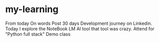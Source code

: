 # my-learning
From today On words Post 30 days Development journey on Linkedin.
Today I explore the NoteBook LM AI tool that tool was crazy.
Attend for "Python full stack" Demo class
